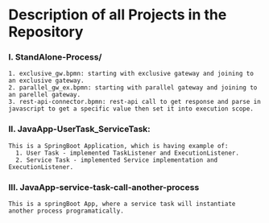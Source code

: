 # Description of all Projects in the Repository

### I. StandAlone-Process/  
    1. exclusive_gw.bpmn: starting with exclusive gateway and joining to an exclusive gateway.  
    2. parallel_gw_ex.bpmn: starting with parallel gateway and joining to an parellel gateway.  
    3. rest-api-connector.bpmn: rest-api call to get response and parse in javascript to get a specific value then set it into execution scope.  
  
### II. JavaApp-UserTask_ServiceTask:  
    This is a SpringBoot Application, which is having example of:  
      1. User Task - implemented TaskListener and ExecutionListener.  
      2. Service Task - implemented Service implementation and ExecutionListener.  

### III. JavaApp-service-task-call-another-process  
    This is a springBoot App, where a service task will instantiate another process programatically.  
